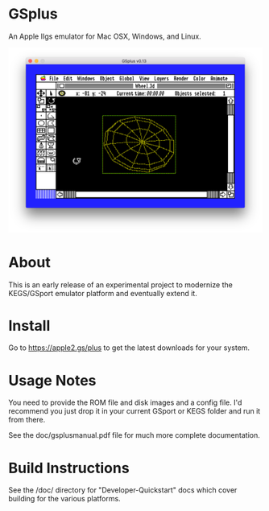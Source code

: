 # GSplus
An Apple IIgs emulator for Mac OSX, Windows, and Linux.

![Screenshot of starting the program](doc/web/Screenshot.png "Screenshot of starting the program")

# About
This is an early release of an experimental project to modernize the
KEGS/GSport emulator platform and eventually extend it.

# Install
Go to https://apple2.gs/plus to get the latest downloads for your system.

# Usage Notes
You need to provide the ROM file and disk images and a config file.  I'd
recommend you just drop it in your current GSport or KEGS folder and run it
from there.

See the doc/gsplusmanual.pdf file for much more complete documentation.

# Build Instructions
See the /doc/ directory for "Developer-Quickstart" docs which cover building
for the various platforms.  
